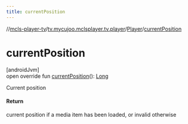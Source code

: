 ```yaml
---
title: currentPosition
---
```

//[mcls-player-tv](../../../index.html)/[tv.mycujoo.mclsplayer.tv.player](../index.html)/[Player](index.html)/[currentPosition](current-position.html)



# currentPosition



[androidJvm]\
open override fun [currentPosition](current-position.html)(): [Long](https://kotlinlang.org/api/latest/jvm/stdlib/kotlin/-long/index.html)



Current position



#### Return



current position if a media item has been loaded, or invalid otherwise





